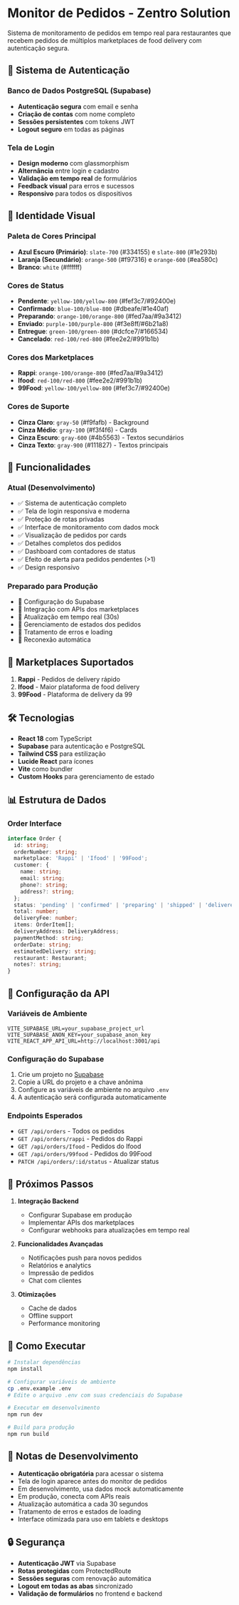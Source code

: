 # Monitor de Pedidos - Zentro Solution

Sistema de monitoramento de pedidos em tempo real para restaurantes que recebem pedidos de múltiplos marketplaces de food delivery com autenticação segura.

## 🔐 Sistema de Autenticação

### Banco de Dados PostgreSQL (Supabase)
- **Autenticação segura** com email e senha
- **Criação de contas** com nome completo
- **Sessões persistentes** com tokens JWT
- **Logout seguro** em todas as páginas

### Tela de Login
- **Design moderno** com glassmorphism
- **Alternância** entre login e cadastro
- **Validação em tempo real** de formulários
- **Feedback visual** para erros e sucessos
- **Responsivo** para todos os dispositivos

## 🎨 Identidade Visual

### Paleta de Cores Principal
- **Azul Escuro (Primário)**: `slate-700` (#334155) e `slate-800` (#1e293b)
- **Laranja (Secundário)**: `orange-500` (#f97316) e `orange-600` (#ea580c)
- **Branco**: `white` (#ffffff)

### Cores de Status
- **Pendente**: `yellow-100/yellow-800` (#fef3c7/#92400e)
- **Confirmado**: `blue-100/blue-800` (#dbeafe/#1e40af)
- **Preparando**: `orange-100/orange-800` (#fed7aa/#9a3412)
- **Enviado**: `purple-100/purple-800` (#f3e8ff/#6b21a8)
- **Entregue**: `green-100/green-800` (#dcfce7/#166534)
- **Cancelado**: `red-100/red-800` (#fee2e2/#991b1b)

### Cores dos Marketplaces
- **Rappi**: `orange-100/orange-800` (#fed7aa/#9a3412)
- **Ifood**: `red-100/red-800` (#fee2e2/#991b1b)
- **99Food**: `yellow-100/yellow-800` (#fef3c7/#92400e)

### Cores de Suporte
- **Cinza Claro**: `gray-50` (#f9fafb) - Background
- **Cinza Médio**: `gray-100` (#f3f4f6) - Cards
- **Cinza Escuro**: `gray-600` (#4b5563) - Textos secundários
- **Cinza Texto**: `gray-900` (#111827) - Textos principais

## 🚀 Funcionalidades

### Atual (Desenvolvimento)
- ✅ Sistema de autenticação completo
- ✅ Tela de login responsiva e moderna
- ✅ Proteção de rotas privadas
- ✅ Interface de monitoramento com dados mock
- ✅ Visualização de pedidos por cards
- ✅ Detalhes completos dos pedidos
- ✅ Dashboard com contadores de status
- ✅ Efeito de alerta para pedidos pendentes (>1)
- ✅ Design responsivo

### Preparado para Produção
- 🔄 Configuração do Supabase
- 🔄 Integração com APIs dos marketplaces
- 🔄 Atualização em tempo real (30s)
- 🔄 Gerenciamento de estados dos pedidos
- 🔄 Tratamento de erros e loading
- 🔄 Reconexão automática

## 📱 Marketplaces Suportados

1. **Rappi** - Pedidos de delivery rápido
2. **Ifood** - Maior plataforma de food delivery
3. **99Food** - Plataforma de delivery da 99

## 🛠️ Tecnologias

- **React 18** com TypeScript
- **Supabase** para autenticação e PostgreSQL
- **Tailwind CSS** para estilização
- **Lucide React** para ícones
- **Vite** como bundler
- **Custom Hooks** para gerenciamento de estado

## 📊 Estrutura de Dados

### Order Interface
```typescript
interface Order {
  id: string;
  orderNumber: string;
  marketplace: 'Rappi' | 'Ifood' | '99Food';
  customer: {
    name: string;
    email: string;
    phone?: string;
    address?: string;
  };
  status: 'pending' | 'confirmed' | 'preparing' | 'shipped' | 'delivered' | 'cancelled';
  total: number;
  deliveryFee: number;
  items: OrderItem[];
  deliveryAddress: DeliveryAddress;
  paymentMethod: string;
  orderDate: string;
  estimatedDelivery: string;
  restaurant: Restaurant;
  notes?: string;
}
```

## 🔧 Configuração da API

### Variáveis de Ambiente
```env
VITE_SUPABASE_URL=your_supabase_project_url
VITE_SUPABASE_ANON_KEY=your_supabase_anon_key
VITE_REACT_APP_API_URL=http://localhost:3001/api
```

### Configuração do Supabase
1. Crie um projeto no [Supabase](https://supabase.com)
2. Copie a URL do projeto e a chave anônima
3. Configure as variáveis de ambiente no arquivo `.env`
4. A autenticação será configurada automaticamente

### Endpoints Esperados
- `GET /api/orders` - Todos os pedidos
- `GET /api/orders/rappi` - Pedidos do Rappi
- `GET /api/orders/Ifood` - Pedidos do Ifood
- `GET /api/orders/99food` - Pedidos do 99Food
- `PATCH /api/orders/:id/status` - Atualizar status

## 🎯 Próximos Passos

1. **Integração Backend**
   - Configurar Supabase em produção
   - Implementar APIs dos marketplaces
   - Configurar webhooks para atualizações em tempo real

2. **Funcionalidades Avançadas**
   - Notificações push para novos pedidos
   - Relatórios e analytics
   - Impressão de pedidos
   - Chat com clientes

3. **Otimizações**
   - Cache de dados
   - Offline support
   - Performance monitoring

## 🚀 Como Executar

```bash
# Instalar dependências
npm install

# Configurar variáveis de ambiente
cp .env.example .env
# Edite o arquivo .env com suas credenciais do Supabase

# Executar em desenvolvimento
npm run dev

# Build para produção
npm run build
```

## 📝 Notas de Desenvolvimento

- **Autenticação obrigatória** para acessar o sistema
- Tela de login aparece antes do monitor de pedidos
- Em desenvolvimento, usa dados mock automaticamente
- Em produção, conecta com APIs reais
- Atualização automática a cada 30 segundos
- Tratamento de erros e estados de loading
- Interface otimizada para uso em tablets e desktops

## 🔒 Segurança

- **Autenticação JWT** via Supabase
- **Rotas protegidas** com ProtectedRoute
- **Sessões seguras** com renovação automática
- **Logout em todas as abas** sincronizado
- **Validação de formulários** no frontend e backend